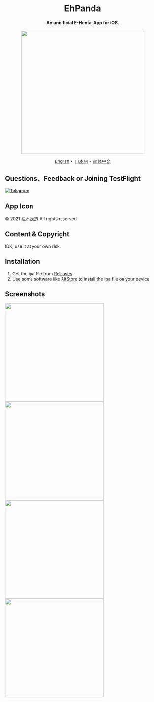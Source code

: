 

<h1 align="center">EhPanda</h1>

<h4 align="center">An unofficial E-Hentai App for iOS.</h4>

<p align="center">
<img src="https://user-images.githubusercontent.com/31207151/105609404-0acbff00-5de4-11eb-9e88-f3c6e0ba9d44.png" width="400"></img>
</p>

<p align="center">
  <a href="/README.en.md">English</a>・
  <a href="/README.jpn.md">日本語</a>・
  <a href="/README.chs.md">简体中文</a>
</p>

## Questions、Feedback or Joining TestFlight
[![Telegram](https://img.shields.io/badge/chat-Telegram-blue.svg)](https://t.me/ehpanda)

## App Icon
© 2021 荒木辰造 All rights reserved

## Content & Copyright
IDK, use it at your own risk.

## Installation
1. Get the ipa file from [Releases](https://github.com/arakitatsuzou/EhPanda/releases)
2. Use some software like [AltStore](https://altstore.io) to install the ipa file on your device

## Screenshots
<img src="https://user-images.githubusercontent.com/31207151/110208728-dad44900-7ec3-11eb-982a-cc2f527551e0.jpg" width="320"><img src="https://user-images.githubusercontent.com/31207151/110208732-e32c8400-7ec3-11eb-9470-7cc4d70aa318.jpg" width="320"><img src="https://user-images.githubusercontent.com/31207151/110208733-e3c51a80-7ec3-11eb-81c9-f81f4bc80225.jpg" width="320"><img src="https://user-images.githubusercontent.com/31207151/110208735-e45db100-7ec3-11eb-91bd-0eae18aef41d.jpg" width="320">
